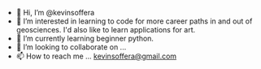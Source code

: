 - 👋 Hi, I’m @kevinsoffera
- 👀 I’m interested in learning to code for more career paths in and out of geosciences. I'd also like to learn applications for art.
- 🌱 I’m currently learning beginner python.
- 💞️ I’m looking to collaborate on ...
- 📫 How to reach me ... kevinsoffera@gmail.com

<!---
kevinsoffera/kevinsoffera is a ✨ special ✨ repository because its `README.md` (this file) appears on your GitHub profile.
You can click the Preview link to take a look at your changes.
--->
